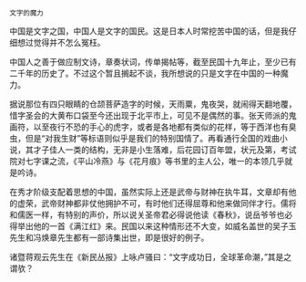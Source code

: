     文字的魔力 

   中国是文字之国，中国人是文字的国民。这是日本人时常挖苦中国的话，但是我仔细想过觉得并不怎么冤枉。

   中国人之善于做应制文诗，章奏状词，传单揭帖等，截至民国十九年止，至少已有二千年的历史了。不过这个暂且搁起不谈，我所想说的只是文字在中国的一种魔力。

   据说那位有四只眼睛的仓颉菩萨造字的时候，天雨粟，鬼夜哭，就闹得天翻地覆，惜字圣会的大黄布口袋至今还出现于北平市上，可见不是偶然的事。张天师派的鬼画符，以至夜行不恐的手心的虎字，或者是各地都有类似的花样，等于西洋也有臭虫，但是“对我生财”等标语则似乎是我们的特别国情了。再看通行全国的戏曲小说，其才子佳人一类的结构，无非是小生落难，后花园订百年盟，状元及第，考试院对七字课之流，《平山冷燕》与《花月痕》等书里的主人公，唯一的本领几乎就是吟诗。

   在秀才阶级支配着思想的中国，虽然实际上还是武帝与财神在执牛耳，文章却有他的虚荣，武帝财神都非仗他拥护不可，有时他们还得屈尊和他来做同伴才行。儒将和儒医一样，有特别的声价，所以说关圣帝君必得说他读《春秋》，说岳爷爷也必得举出他的一首《满江红》来。民国以来这种情形还不大变，如威名盖世的吴子玉先生和冯焕章先生都有一部诗集出世，即是很好的例子。

   诸暨蒋观云先生在《新民丛报》上咏卢骚曰：“文字成功日，全球革命潮，”其是之谓欤？

